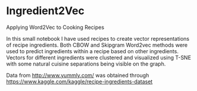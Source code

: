 # Ingredient2Vec
Applying Word2Vec to Cooking Recipes

In this small notebook I have used recipes to create vector representations of recipe ingredients.
Both CBOW and Skipgram Word2vec methods were used to predict ingredients within a recipe based on other ingredients.
Vectors for different ingredients were clustered and visualized using T-SNE with some natural cuisine separations being visible on the graph.

Data from http://www.yummly.com/ was obtained through https://www.kaggle.com/kaggle/recipe-ingredients-dataset
